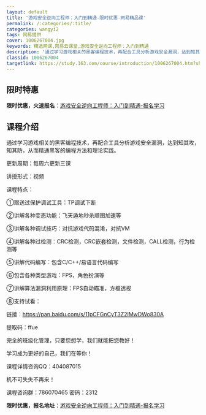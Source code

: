 ```yaml
---
layout: default
title: '游戏安全逆向工程师：入门到精通-限时优惠-网易精品课'
permalink: /:categories/:title/
categories: wangyi2
tags: 网易提供
cover: 1006267004.jpg
keywords: 精选网课,网易云课堂,游戏安全逆向工程师：入门到精通
description: '通过学习游戏相关的黑客编程技术，再配合工具分析游戏安全漏洞，达到知其攻，知其防，从而精通黑客的编程方法和理论实践。更新周'
classid: 1006267004
targetlink: https://study.163.com/course/introduction/1006267004.htm?share=1&shareId=1025206652&utm_campaign=share&utm_medium=iphoneShare&utm_source=&utm_u=1025206652
---
```


## 限时特惠

**限时优惠，火速报名**：[游戏安全逆向工程师：入门到精通-报名学习](https://study.163.com/course/introduction/1006267004.htm?share=1&shareId=1025206652&utm_campaign=share&utm_medium=iphoneShare&utm_source=&utm_u=1025206652)

## 课程介绍

通过学习游戏相关的黑客编程技术，再配合工具分析游戏安全漏洞，达到知其攻，知其防，从而精通黑客的编程方法和理论实践。





更新周期：每周六更新三课

讲授形式：视频



课程特点：

①赠送过保护调试工具：TP调试下断



②讲解各种变态功能：飞天遁地秒杀顺图加速等



③讲解各种调试技巧：对抗游戏代码混淆，对抗VM



④讲解各种过检测：CRC检测，CRC嵌套检测，文件检测，CALL检测，行为检测等



⑤讲解代码编写：包含C/C++/易语言代码编写



⑥包含各种类型游戏：FPS，角色扮演等



⑦讲解算法漏洞利用原理：FPS自动瞄准，方框透视



⑧支持试看：



链接：https://pan.baidu.com/s/11pCFGnCyT3Z2IMwDWo830A 

提取码：ffue





完全的班级化管理，只要您想学，我们就能把您教好！

学习成为更好的自己，我们在等你！





课程详情咨询QQ：404087015



机不可失失不再来！



课程咨询群：786070465 密码：2312

**限时优惠，报名地址**：[游戏安全逆向工程师：入门到精通-报名学习](https://study.163.com/course/introduction/1006267004.htm?share=1&shareId=1025206652&utm_campaign=share&utm_medium=iphoneShare&utm_source=&utm_u=1025206652)

